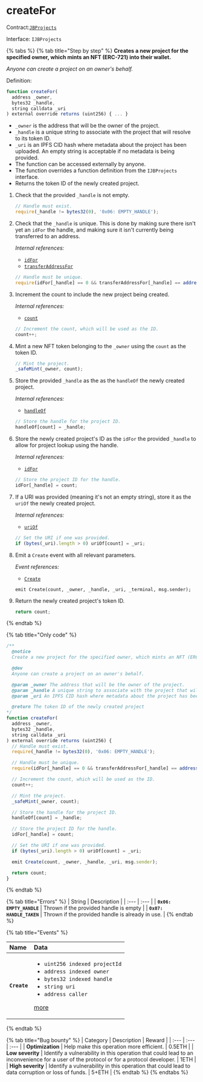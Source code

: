 # createFor

Contract:[`JBProjects`](../)

Interface: `IJBProjects`

{% tabs %}
{% tab title="Step by step" %}
**Creates a new project for the specified owner, which mints an NFT \(ERC-721\) into their wallet.**

_Anyone can create a project on an owner's behalf._  
  
Definition:

```javascript
function createFor(
  address _owner,
  bytes32 _handle,
  string calldata _uri
) external override returns (uint256) { ... }
```

* `_owner` is the address that will be the owner of the project.
* `_handle` is a unique string to associate with the project that will resolve to its token ID.
* `_uri` is an IPFS CID hash where metadata about the project has been uploaded. An empty string is acceptable if no metadata is being provided.
* The function can be accessed externally by anyone. 
* The function overrides a function definition from the `IJBProjects` interface.
* Returns the token ID of the newly created project.

1. Check that the provided `_handle` is not empty.

   ```javascript
   // Handle must exist.
   require(_handle != bytes32(0), '0x06: EMPTY_HANDLE');
   ```

2. Check that the `_handle` is unique. This is done by making sure there isn't yet an `idFor` the handle, and making sure it isn't currently being transferred to an address.  


   _Internal references:_

   * [`idFor`](../properties/idfor.md)
   * [`transferAddressFor`](../properties/transferaddressfor.md)

   ```javascript
   // Handle must be unique.
   require(idFor[_handle] == 0 && transferAddressFor[_handle] == address(0), '0x07: HANDLE_TAKEN');
   ```

3. Increment the count to include the new project being created.   


   _Internal references:_

   * [`count`](../properties/count.md)

   ```javascript
   // Increment the count, which will be used as the ID.
   count++;
   ```

4. Mint a new NFT token belonging to the `_owner` using the `count` as the token ID. 

   ```javascript
   // Mint the project.
   _safeMint(_owner, count);
   ```

5. Store the provided `_handle` as the as the `handleOf` the newly created project.  


   _Internal references:_

   * [`handleOf`](../properties/handleof.md)

   ```javascript
   // Store the handle for the project ID.
   handleOf[count] = _handle;
   ```

6. Store the newly created project's ID as the `idFor` the provided `_handle` to allow for project lookup using the handle.  


   _Internal references:_

   * [`idFor`](../properties/idfor.md)

   ```javascript
   // Store the project ID for the handle.
   idFor[_handle] = count;
   ```

7. If a URI was provided \(meaning it's not an empty string\),  store it as the `uriOf` the newly created project.   


   _Internal references:_

   * [`uriOf`](../properties/uriof.md)

   ```javascript
   // Set the URI if one was provided.
   if (bytes(_uri).length > 0) uriOf[count] = _uri;
   ```

8. Emit a `Create` event with all relevant parameters.   


   _Event references:_

   * [`Create`](../events/create.md) 

   ```
   emit Create(count, _owner, _handle, _uri, _terminal, msg.sender);
   ```

9. Return the newly created project's token ID.

   ```javascript
   return count;
   ```
{% endtab %}

{% tab title="Only code" %}
```javascript
/**
  @notice 
  Create a new project for the specified owner, which mints an NFT (ERC-721) into their wallet.

  @dev 
  Anyone can create a project on an owner's behalf.

  @param _owner The address that will be the owner of the project.
  @param _handle A unique string to associate with the project that will resolve to its token ID.
  @param _uri An IPFS CID hash where metadata about the project has been uploaded. An empty string is acceptable if no metadata is being provided.

  @return The token ID of the newly created project
*/
function createFor(
  address _owner,
  bytes32 _handle,
  string calldata _uri
) external override returns (uint256) {
  // Handle must exist.
  require(_handle != bytes32(0), '0x06: EMPTY_HANDLE');

  // Handle must be unique.
  require(idFor[_handle] == 0 && transferAddressFor[_handle] == address(0), '0x07: HANDLE_TAKEN');

  // Increment the count, which will be used as the ID.
  count++;

  // Mint the project.
  _safeMint(_owner, count);

  // Store the handle for the project ID.
  handleOf[count] = _handle;

  // Store the project ID for the handle.
  idFor[_handle] = count;

  // Set the URI if one was provided.
  if (bytes(_uri).length > 0) uriOf[count] = _uri;

  emit Create(count, _owner, _handle, _uri, msg.sender);

  return count;
}
```
{% endtab %}

{% tab title="Errors" %}
| String | Description |
| :--- | :--- |
| **`0x06: EMPTY_HANDLE`** | Thrown if the provided handle is empty |
| **`0x07: HANDLE_TAKEN`** | Thrown if the provided handle is already in use. |
{% endtab %}

{% tab title="Events" %}
<table>
  <thead>
    <tr>
      <th style="text-align:left">Name</th>
      <th style="text-align:left">Data</th>
    </tr>
  </thead>
  <tbody>
    <tr>
      <td style="text-align:left"><b><code>Create</code></b>
      </td>
      <td style="text-align:left">
        <ul>
          <li><code>uint256 indexed projectId</code> 
          </li>
          <li><code>address indexed owner</code> 
          </li>
          <li><code>bytes32 indexed handle</code>
          </li>
          <li><code>string uri</code> 
          </li>
          <li><code>address caller</code>
          </li>
        </ul>
        <p><a href="../events/create.md">more</a>
        </p>
      </td>
    </tr>
  </tbody>
</table>
{% endtab %}

{% tab title="Bug bounty" %}
| Category | Description | Reward |
| :--- | :--- | :--- |
| **Optimization** | Help make this operation more efficient. | 0.5ETH |
| **Low severity** | Identify a vulnerability in this operation that could lead to an inconvenience for a user of the protocol or for a protocol developer. | 1ETH |
| **High severity** | Identify a vulnerability in this operation that could lead to data corruption or loss of funds. | 5+ETH |
{% endtab %}
{% endtabs %}





